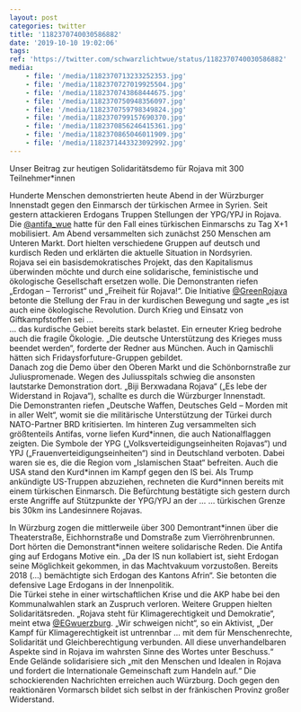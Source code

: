 ```yaml
---
layout: post
categories: twitter
title: '1182370740030586882'
date: '2019-10-10 19:02:06'
tags: 
ref: 'https://twitter.com/schwarzlichtwue/status/1182370740030586882'
media:
    - file: '/media/1182370713233252353.jpg'
    - file: '/media/1182370727019925504.jpg'
    - file: '/media/1182370743868444675.jpg'
    - file: '/media/1182370750948356097.jpg'
    - file: '/media/1182370759798349824.jpg'
    - file: '/media/1182370799157690370.jpg'
    - file: '/media/1182370856246415361.jpg'
    - file: '/media/1182370865046011909.jpg'
    - file: '/media/1182371443323092992.jpg'
---
```

Unser Beitrag zur heutigen Solidaritätsdemo für Rojava mit 300 Teilnehmer\*innen

  
Hunderte Menschen demonstrierten heute Abend in der Würzburger Innenstadt gegen den Einmarsch der türkischen Armee in Syrien. Seit gestern attackieren Erdogans Truppen Stellungen der YPG/YPJ in Rojava.  
Die [@antifa_wue](https://twitter.com/antifa_wue) hatte für den Fall eines türkischen Einmarschs zu Tag X+1 mobilisiert. Am Abend versammelten sich zunächst 250 Menschen am Unteren Markt. Dort hielten verschiedene Gruppen auf deutsch und kurdisch Reden und erklärten die aktuelle Situation in Nordsyrien.  
Rojava sei ein basisdemokratisches Projekt, das den Kapitalismus überwinden möchte und durch eine solidarische, feministische und ökologische Gesellschaft ersetzen wolle. 
Die Demonstranten riefen „Erdogan – Terrorist“ und „Freiheit für Rojava!“. Die Initiative [@GreenRojava](https://twitter.com/GreenRojava) betonte die Stellung der Frau in der kurdischen Bewegung und sagte „es ist auch eine ökologische Revolution. Durch Krieg und Einsatz von Giftkampfstoffen sei …  
… das kurdische Gebiet bereits stark belastet. Ein erneuter Krieg bedrohe auch die fragile Ökologie. „Die deutsche Unterstützung des Krieges muss beendet werden“, forderte der Redner aus München. Auch in Qamischli hätten sich Fridaysforfuture-Gruppen gebildet.  
Danach zog die Demo über den Oberen Markt und die Schönbornstraße zur Juliuspromenade. Wegen des Juliusspitals schwieg die ansonsten lautstarke Demonstration dort. „Biji Berxwadana Rojava“ („Es lebe der Widerstand in Rojava“), schallte es durch die Würzburger Innenstadt.  
Die Demonstranten riefen „Deutsche Waffen, Deutsches Geld – Morden mit in aller Welt“, womit sie die militärische Unterstützung der Türkei durch NATO-Partner BRD kritisierten. 
Im hinteren Zug versammelten sich größtenteils Antifas, vorne liefen Kurd\*innen, die auch Nationalflaggen zeigten. 
Die Symbole der YPG („Volksverteidigungseinheiten Rojavas“) und YPJ („Frauenverteidigungseinheiten“) sind in Deutschland verboten. Dabei waren sie es, die die Region vom „Islamischen Staat“ befreiten. 
Auch die USA stand den Kurd\*innen im Kampf gegen den IS bei. Als Trump ankündigte US-Truppen abzuziehen, rechneten die Kurd\*innen bereits mit einem türkischen Einmarsch. Die Befürchtung bestätigte sich gestern durch erste Angriffe auf Stützpunkte der YPG/YPJ an der … 
… türkischen Grenze bis 30km ins Landesinnere Rojavas. 



In Würzburg zogen die mittlerweile über 300 Demontrant\*innen über die Theaterstraße, Eichhornstraße und Domstraße zum Vierröhrenbrunnen. Dort hörten die Demonstrant\*innen weitere solidarische Reden. 
Die Antifa ging auf Erdogans Motive ein. „Da der IS nun kollabiert ist, sieht Erdogan seine Möglichkeit gekommen, in das Machtvakuum vorzustoßen. Bereits 2018 (…) bemächtigte sich Erdogan des Kantons Afrin“. Sie betonten die defensive Lage Erdogans in der Innenpolitik.  
Die Türkei stehe in einer wirtschaftlichen Krise und die AKP habe bei den Kommunalwahlen stark an Zuspruch verloren. 
Weitere Gruppen hielten Solidaritätsreden. „Rojava steht für Klimagerechtigkeit und Demokratie“, meint etwa [@EGwuerzburg](https://twitter.com/EGwuerzburg). „Wir schweigen nicht“, so ein Aktivist, „Der Kampf für Klimagerechtigkeit ist untrennbar … 
mit dem für Menschenrechte, Solidarität und Gleichberechtigung verbunden. All diese unverhandelbaren Aspekte sind in Rojava im wahrsten Sinne des Wortes unter Beschuss.“ 
Ende Gelände solidarisiere sich „mit den Menschen und Idealen in Rojava und fordert die Internationale Gemeinschaft zum Handeln auf.“ 
Die schockierenden Nachrichten erreichen auch Würzburg. Doch gegen den reaktionären Vormarsch bildet sich selbst in der fränkischen Provinz großer Widerstand. 
